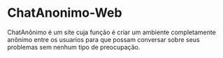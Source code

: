# ChatAnonimo-Web
ChatAnônimo é um site cuja função é criar um ambiente completamente anônimo entre os usuarios para que possam conversar sobre seus problemas sem nenhum tipo de preocupação.

